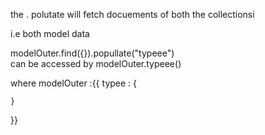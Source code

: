 the . polutate will fetch docuements of both the collectionsi

i.e both model data

modelOuter.find({}).popullate("typeee")  
can be accessed by modelOuter.typeee()

where modelOuter :{{
typee : {

    }

}}
